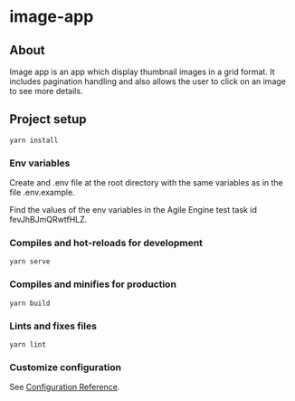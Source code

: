# image-app

## About

Image app is an app which display thumbnail images in a grid format. It includes pagination handling 
and also allows the user to click on an image to see more details.

## Project setup
```
yarn install
```

### Env variables

Create and .env file at the root directory with the same variables as in the file .env.example.

Find the values of the env variables in the Agile Engine test task id fevJhBJmQRwtfHLZ.

### Compiles and hot-reloads for development
```
yarn serve
```

### Compiles and minifies for production
```
yarn build
```

### Lints and fixes files
```
yarn lint
```

### Customize configuration
See [Configuration Reference](https://cli.vuejs.org/config/).
